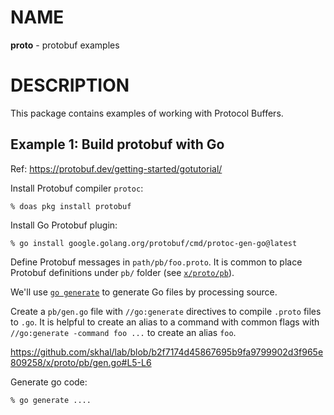 # NAME

**proto** - protobuf examples


# DESCRIPTION

This package contains examples of working with Protocol Buffers.

## Example 1: Build protobuf with Go

Ref: https://protobuf.dev/getting-started/gotutorial/

Install Protobuf compiler `protoc`:

```console
% doas pkg install protobuf
```

Install Go Protobuf plugin:

```console
% go install google.golang.org/protobuf/cmd/protoc-gen-go@latest
```

Define Protobuf messages in `path/pb/foo.proto`. It is common to place Protobuf
definitions under `pb/` folder (see [`x/proto/pb`](./pb)).

We'll use [`go generate`](https://pkg.go.dev/cmd/go#hdr-Generate_Go_files_by_processing_source)
to generate Go files by processing source.

Create a `pb/gen.go` file with `//go:generate` directives to compile `.proto`
files to `.go`. It is helpful to create an alias to a command with common flags
with `//go:generate -command foo ...` to create an alias `foo`.

https://github.com/skhal/lab/blob/b2f7174d45867695b9fa9799902d3f965e809258/x/proto/pb/gen.go#L5-L6

Generate go code:

```console
% go generate ....
```
